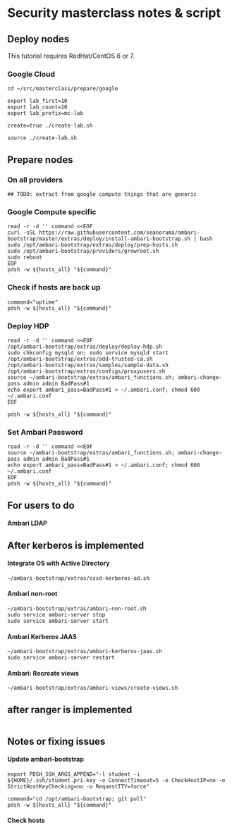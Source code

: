 # Security masterclass notes & script

## Deploy nodes

This tutorial requires RedHat/CentOS 6 or 7.

### Google Cloud

```
cd ~/src/masterclass/prepare/google

export lab_first=10
export lab_count=10
export lab_prefix=mc-lab

create=true ./create-lab.sh

source ./create-lab.sh
```

## Prepare nodes

### On all providers

```
## TODO: extract from google compute things that are generic
```

### Google Compute specific

```
read -r -d '' command <<EOF
curl -sSL https://raw.githubusercontent.com/seanorama/ambari-bootstrap/master/extras/deploy/install-ambari-bootstrap.sh | bash
sudo /opt/ambari-bootstrap/extras/deploy/prep-hosts.sh
sudo /opt/ambari-bootstrap/providers/growroot.sh
sudo reboot
EOF
pdsh -w ${hosts_all} "${command}"
```

### Check if hosts are back up
```
command="uptime"
pdsh -w ${hosts_all} "${command}"
```

### Deploy HDP

```
read -r -d '' command <<EOF
/opt/ambari-bootstrap/extras/deploy/deploy-hdp.sh
sudo chkconfig mysqld on; sudo service mysqld start
/opt/ambari-bootstrap/extras/add-trusted-ca.sh
/opt/ambari-bootstrap/extras/samples/sample-data.sh
/opt/ambari-bootstrap/extras/configs/proxyusers.sh
source ~/ambari-bootstrap/extras/ambari_functions.sh; ambari-change-pass admin admin BadPass#1
echo export ambari_pass=BadPass#1 > ~/.ambari.conf; chmod 600 ~/.ambari.conf
EOF

pdsh -w ${hosts_all} "${command}"
```

### Set Ambari Password
```
read -r -d '' command <<EOF
source ~/ambari-bootstrap/extras/ambari_functions.sh; ambari-change-pass admin admin BadPass#1
echo export ambari_pass=BadPass#1 > ~/.ambari.conf; chmod 600 ~/.ambari.conf
EOF
pdsh -w ${hosts_all} "${command}"
```

## For users to do

#### Ambari LDAP

## After kerberos is implemented

#### Integrate OS with Active Directory
```
~/ambari-bootstrap/extras/sssd-kerberos-ad.sh
```

#### Ambari non-root
```
~/ambari-bootstrap/extras/ambari-non-root.sh
sudo service ambari-server stop
sudo service ambari-server start
```

#### Ambari Kerberos JAAS
```
~/ambari-bootstrap/extras/ambari-kerberos-jaas.sh
sudo service ambari-server restart
```

#### Ambari: Recreate views
```
~/ambari-bootstrap/extras/ambari-views/create-views.sh
```

## after ranger is implemented
```

```


## Notes or fixing issues

#### Update ambari-bootstrap
```
export PDSH_SSH_ARGS_APPEND="-l student -i ${HOME}/.ssh/student.pri.key -o ConnectTimeout=5 -o CheckHostIP=no -o StrictHostKeyChecking=no -o RequestTTY=force"

command="cd /opt/ambari-bootstrap; git pull"
pdsh -w ${hosts_all} "${command}"
```

#### Check hosts